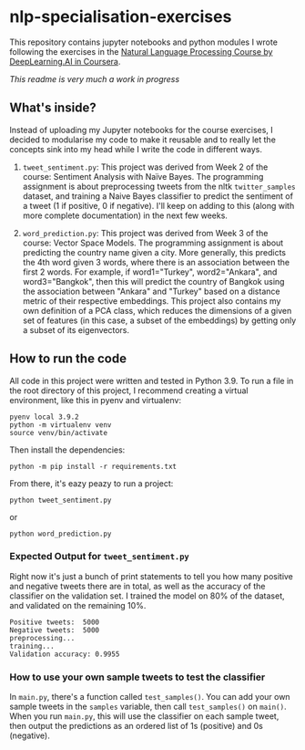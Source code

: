 # nlp-specialisation-exercises

This repository contains jupyter notebooks and python modules I wrote following the exercises in the [Natural Language Processing Course by DeepLearning.AI in Coursera](https://coursera.org/share/28c70a033bdce6bad5e65e3ddbb563be).

_This readme is very much a work in progress_

## What's inside?

Instead of uploading my Jupyter notebooks for the course exercises, I decided to modularise my code to make it reusable and to really let the concepts sink into my head while I write the code in different ways.

1. `tweet_sentiment.py`:
This project was derived from Week 2 of the course: Sentiment Analysis with Naïve Bayes.
The programming assignment is about preprocessing tweets from the nltk `twitter_samples` dataset, and training a Naive Bayes classifier to predict the sentiment of a tweet (1 if positive, 0 if negative). I'll keep on adding to this (along with more complete documentation) in the next few weeks.

2. `word_prediction.py`:
This project was derived from Week 3 of the course: Vector Space Models.
The programming assignment is about predicting the country name given a city. More generally, this predicts the 4th word given 3 words, where there is an association between the first 2 words. For example, if word1="Turkey", word2="Ankara", and word3="Bangkok", then this will predict the country of Bangkok using the association between "Ankara" and "Turkey" based on a distance metric of their respective embeddings. This project also contains my own definition of a PCA class, which reduces the dimensions of a given set of features (in this case, a subset of the embeddings) by getting only a subset of its eigenvectors.


## How to run the code

All code in this project were written and tested in Python 3.9. To run a file in the root directory of this project, I recommend creating a virtual environment, like this in pyenv and virtualenv:

```
pyenv local 3.9.2
python -m virtualenv venv
source venv/bin/activate
```

Then install the dependencies:

```
python -m pip install -r requirements.txt
```

From there, it's eazy peazy to run a project:

```
python tweet_sentiment.py
```

or

```
python word_prediction.py
```


### Expected Output for `tweet_sentiment.py`

Right now it's just a bunch of print statements to tell you how many positive and negative tweets there are in total, as well as the accuracy of the classifier on the validation set.
I trained the model on 80% of the dataset, and validated on the remaining 10%.

```
Positive tweets:  5000
Negative tweets:  5000
preprocessing...
training...
Validation accuracy: 0.9955
```

### How to use your own sample tweets to test the classifier

In `main.py`, there's a function called `test_samples()`. You can add your own sample tweets in the `samples` variable, then call `test_samples()` on `main()`. When you run `main.py`, this will use the classifier on each sample tweet, then output the predictions as an ordered list of 1s (positive) and 0s (negative).
